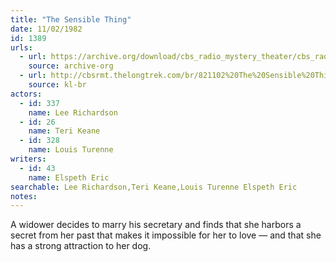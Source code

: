 ```yaml
---
title: "The Sensible Thing"
date: 11/02/1982
id: 1389
urls: 
  - url: https://archive.org/download/cbs_radio_mystery_theater/cbs_radio_mystery_theater-1351-1399.zip/cbs_radio_mystery_theater-1351-1399%2Fcbsrmt_1389_the_sensible_thing.mp3
    source: archive-org
  - url: http://cbsrmt.thelongtrek.com/br/821102%20The%20Sensible%20Thing%20-%20WBBM.mp3
    source: kl-br
actors:  
  - id: 337
    name: Lee Richardson  
  - id: 26
    name: Teri Keane  
  - id: 328
    name: Louis Turenne
writers:  
  - id: 43
    name: Elspeth Eric
searchable: Lee Richardson,Teri Keane,Louis Turenne Elspeth Eric
notes:  
---
```

A widower decides to marry his secretary and finds that she harbors a secret from her past that makes it impossible for her to love — and that she has a strong attraction to her dog.